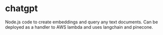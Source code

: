 # chatgpt
Node.js code to create embeddings and query any text documents. Can be deployed as a handler to AWS lambda and uses langchain and pinecone.
